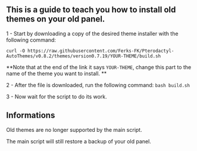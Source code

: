 ## This is a guide to teach you how to install old themes on your old panel.

1 - Start by downloading a copy of the desired theme installer with the following command:

```
curl -O https://raw.githubusercontent.com/Ferks-FK/Pterodactyl-AutoThemes/v0.8.2/themes/version0.7.19/YOUR-THEME/build.sh
```

**Note that at the end of the link it says `YOUR-THEME`, change this part to the name of the theme you want to install.
**

2 - After the file is downloaded, run the following command:
`bash build.sh`

3 - Now wait for the script to do its work.

## Informations

Old themes are no longer supported by the main script.

The main script will still restore a backup of your old panel.
